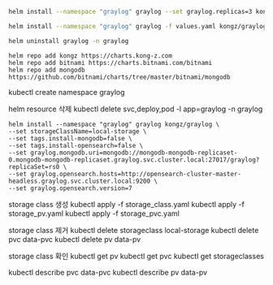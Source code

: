 ```bash
helm install --namespace "graylog" graylog --set graylog.replicas=3 kongz/graylog

helm install --namespace "graylog" graylog -f values.yaml kongz/graylog

helm uninstall graylog -n graylog
```

```
helm repo add kongz https://charts.kong-z.com
helm repo add bitnami https://charts.bitnami.com/bitnami
helm repo add mongodb https://github.com/bitnami/charts/tree/master/bitnami/mongodb
```

kubectl create namespace graylog

helm resource 삭제 
kubectl delete svc,deploy,pod -l app=graylog -n graylog

```
helm install --namespace "graylog" graylog kongz/graylog \
--set storageClassName=local-storage \
--set tags.install-mongodb=false \
--set tags.install-opensearch=false \
--set graylog.mongodb.uri=mongodb://mongodb-mongodb-replicaset-0.mongodb-mongodb-replicaset.graylog.svc.cluster.local:27017/graylog?replicaSet=rs0 \ 
--set graylog.opensearch.hosts=http://opensearch-cluster-master-headless.graylog.svc.cluster.local:9200 \ 
--set graylog.opensearch.version=7
```

storage class 생성
kubectl apply -f storage_class.yaml
kubectl apply -f storage_pv.yaml
kubectl apply -f storage_pvc.yaml


storage class 제거
kubectl delete storageclass local-storage
kubectl delete pvc data-pvc
kubectl delete pv data-pv

storage class 확인
kubectl get pv
kubectl get pvc
kubectl get storageclasses

kubectl describe pvc data-pvc
kubectl describe pv data-pv

